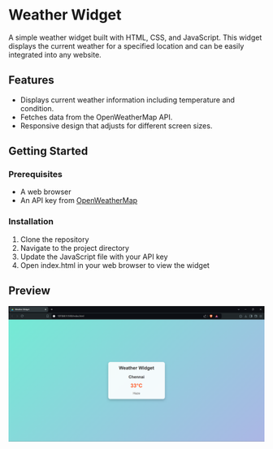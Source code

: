 # Weather Widget

A simple weather widget built with HTML, CSS, and JavaScript. This widget displays the current weather for a specified location and can be easily integrated into any website.

## Features

- Displays current weather information including temperature and condition.
- Fetches data from the OpenWeatherMap API.
- Responsive design that adjusts for different screen sizes.

## Getting Started

### Prerequisites

- A web browser
- An API key from [OpenWeatherMap](https://openweathermap.org/)

### Installation

1. Clone the repository
2. Navigate to the project directory
3. Update the JavaScript file with your API key
4. Open index.html in your web browser to view the widget

## Preview

![Screenshot](Screenshot.png)
